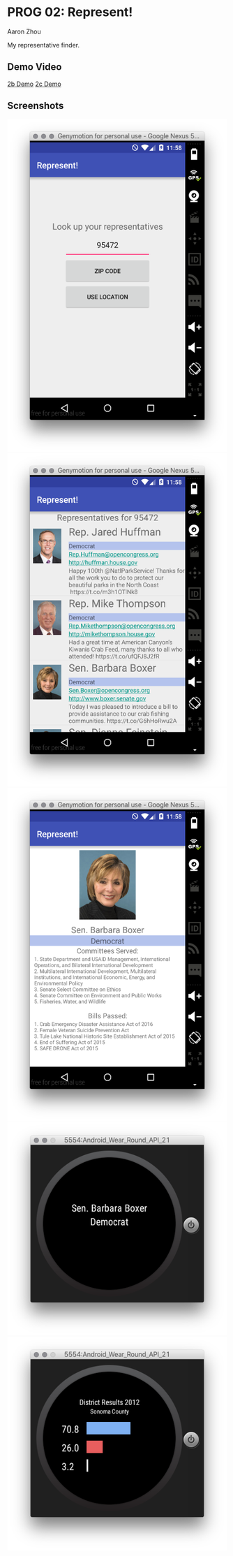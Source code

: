 # PROG 02: Represent!

Aaron Zhou

My representative finder.

## Demo Video

[2b Demo](https://youtu.be/ZwotbrLl7kc)
[2c Demo](https://www.youtube.com/watch?v=MN0VaJudbcs)

## Screenshots

![alt text](img/1.png "im1")
![alt text](img/2.png "im2")
![alt text](img/3.png "im3")
![alt text](img/4.png "im4")
![alt text](img/5.png "im5")